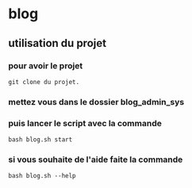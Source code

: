 # blog

## utilisation du projet

### pour avoir le projet

```
git clone du projet.
```

### mettez vous dans le dossier blog_admin_sys

### puis lancer le script avec la commande

```
bash blog.sh start
```

### si vous souhaite de l'aide faite la commande

```
bash blog.sh --help
```
